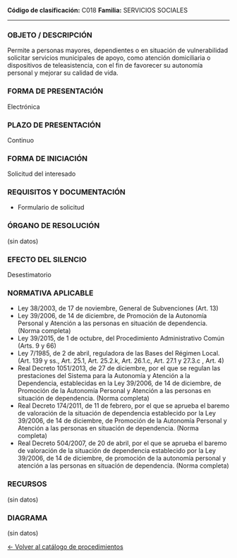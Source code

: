 
**Código de clasificación:** C018
**Familia:** SERVICIOS SOCIALES

---

### OBJETO / DESCRIPCIÓN

Permite a personas mayores, dependientes o en situación de vulnerabilidad solicitar servicios municipales de apoyo, como atención domiciliaria o dispositivos de teleasistencia, con el fin de favorecer su autonomía personal y mejorar su calidad de vida.

### FORMA DE PRESENTACIÓN

Electrónica

### PLAZO DE PRESENTACIÓN

Continuo

### FORMA DE INICIACIÓN

Solicitud del interesado

### REQUISITOS Y DOCUMENTACIÓN

- Formulario de solicitud

### ÓRGANO DE RESOLUCIÓN

(sin datos)

### EFECTO DEL SILENCIO

Desestimatorio

### NORMATIVA APLICABLE

- Ley 38/2003, de 17 de noviembre, General de Subvenciones (Art. 13)
- Ley 39/2006, de 14 de diciembre, de Promoción de la Autonomía Personal y Atención a las personas en situación de dependencia. (Norma completa)
- Ley 39/2015, de 1 de octubre, del Procedimiento Administrativo Común (Arts. 9 y 66)
- Ley 7/1985, de 2 de abril, reguladora de las Bases del Régimen Local. (Art. 139 y ss., Art. 25.1, Art. 25.2.k, Art. 26.1.c, Art. 27.1 y 27.3.c , Art. 4)
- Real Decreto 1051/2013, de 27 de diciembre, por el que se regulan las prestaciones del Sistema para la Autonomía y Atención a la Dependencia, establecidas en la Ley 39/2006, de 14 de diciembre, de Promoción de la Autonomía Personal y Atención a las personas en situación de dependencia. (Norma completa)
- Real Decreto 174/2011, de 11 de febrero, por el que se aprueba el baremo de valoración de la situación de dependencia establecido por la Ley 39/2006, de 14 de diciembre, de Promoción de la Autonomía Personal y Atención a las personas en situación de dependencia. (Norma completa)
- Real Decreto 504/2007, de 20 de abril, por el que se aprueba el baremo de valoración de la situación de dependencia establecido por la Ley 39/2006, de 14 de diciembre, de promoción de la autonomía personal y atención a las personas en situación de dependencia. (Norma completa)

### RECURSOS

(sin datos)

### DIAGRAMA

(sin datos)


[← Volver al catálogo de procedimientos](../buscador.md)